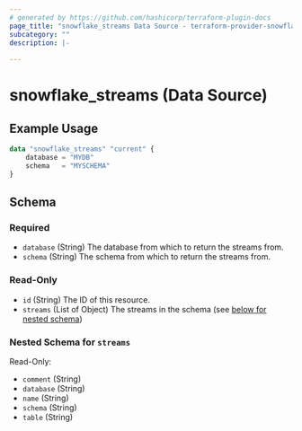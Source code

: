 ```yaml
---
# generated by https://github.com/hashicorp/terraform-plugin-docs
page_title: "snowflake_streams Data Source - terraform-provider-snowflake"
subcategory: ""
description: |-
  
---
```


# snowflake_streams (Data Source)



## Example Usage

```terraform
data "snowflake_streams" "current" {
    database = "MYDB"
    schema   = "MYSCHEMA"
}
```

<!-- schema generated by tfplugindocs -->
## Schema

### Required

- `database` (String) The database from which to return the streams from.
- `schema` (String) The schema from which to return the streams from.

### Read-Only

- `id` (String) The ID of this resource.
- `streams` (List of Object) The streams in the schema (see [below for nested schema](#nestedatt--streams))

<a id="nestedatt--streams"></a>
### Nested Schema for `streams`

Read-Only:

- `comment` (String)
- `database` (String)
- `name` (String)
- `schema` (String)
- `table` (String)


